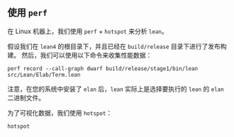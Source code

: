 使用 `perf`
------------

在 Linux 机器上，我们使用 `perf` + `hotspot` 来分析 `lean`。

假设我们在 `lean4` 的根目录下，并且已经在 `build/release` 目录下进行了发布构建。
然后，我们可以使用以下命令来收集性能数据：

```
perf record --call-graph dwarf build/release/stage1/bin/lean src/Lean/Elab/Term.lean
```

注意，在您的系统中安装了 `elan` 后，`lean` 实际上是选择要执行的 `lean` 的 `elan` 二进制文件。

为了可视化数据，我们使用 `hotspot`：

```
hotspot
```

